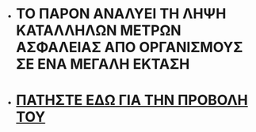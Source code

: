 - # ΤΟ ΠΑΡΟΝ ΑΝΑΛΥΕΙ ΤΗ ΛΗΨΗ ΚΑΤΑΛΛΗΛΩΝ ΜΕΤΡΩΝ ΑΣΦΑΛΕΙΑΣ ΑΠΟ ΟΡΓΑΝΙΣΜΟΥΣ ΣΕ ΕΝΑ ΜΕΓΑΛΗ ΕΚΤΑΣΗ

- # [ΠΑΤΗΣΤΕ ΕΔΩ ΓΙΑ ΤΗΝ ΠΡΟΒΟΛΗ ΤΟΥ](https://github.com/TasoulasTheofanis/Analytical-Security-Measures-In-Greek/blob/master/%CE%9B%CE%AE%CF%88%CE%B7%20%CE%9A%CE%B1%CF%84%CE%AC%CE%BB%CE%BB%CE%B7%CE%BB%CF%89%CE%BD%20%CE%9C%CE%AD%CF%84%CF%81%CF%89%CE%BD%20%CE%91%CF%83%CF%86%CE%AC%CE%BB%CE%B5%CE%B9%CE%B1%CF%82.pdf)
